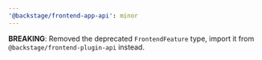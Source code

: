 ```yaml
---
'@backstage/frontend-app-api': minor
---
```


**BREAKING**: Removed the deprecated `FrontendFeature` type, import it from `@backstage/frontend-plugin-api` instead.
